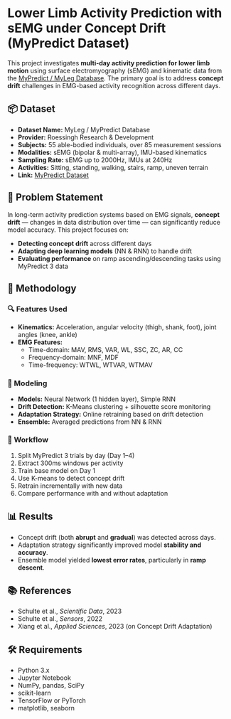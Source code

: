 # Lower Limb Activity Prediction with sEMG under Concept Drift (MyPredict Dataset)

This project investigates **multi-day activity prediction for lower limb motion** using surface electromyography (sEMG) and kinematic data from the [MyPredict / MyLeg Database](https://data.4tu.nl/datasets/01d30db7-95a8-4c39-afb9-4eb1a2f27539). The primary goal is to address **concept drift** challenges in EMG-based activity recognition across different days.

## 📦 Dataset

- **Dataset Name:** MyLeg / MyPredict Database
- **Provider:** Roessingh Research & Development
- **Subjects:** 55 able-bodied individuals, over 85 measurement sessions
- **Modalities:** sEMG (bipolar & multi-array), IMU-based kinematics
- **Sampling Rate:** sEMG up to 2000Hz, IMUs at 240Hz
- **Activities:** Sitting, standing, walking, stairs, ramp, uneven terrain
- **Link:** [MyPredict Dataset](https://data.4tu.nl/datasets/01d30db7-95a8-4c39-afb9-4eb1a2f27539)

## 🎯 Problem Statement

In long-term activity prediction systems based on EMG signals, **concept drift** — changes in data distribution over time — can significantly reduce model accuracy. This project focuses on:

- **Detecting concept drift** across different days
- **Adapting deep learning models** (NN & RNN) to handle drift
- **Evaluating performance** on ramp ascending/descending tasks using MyPredict 3 data

## 🧠 Methodology

### 🔍 Features Used

- **Kinematics:** Acceleration, angular velocity (thigh, shank, foot), joint angles (knee, ankle)
- **EMG Features:**  
  - Time-domain: MAV, RMS, VAR, WL, SSC, ZC, AR, CC  
  - Frequency-domain: MNF, MDF  
  - Time-frequency: WTWL, WTVAR, WTMAV

### 🔧 Modeling

- **Models:** Neural Network (1 hidden layer), Simple RNN
- **Drift Detection:** K-Means clustering + silhouette score monitoring
- **Adaptation Strategy:** Online retraining based on drift detection
- **Ensemble:** Averaged predictions from NN & RNN

### 🔁 Workflow

1. Split MyPredict 3 trials by day (Day 1–4)
2. Extract 300ms windows per activity
3. Train base model on Day 1
4. Use K-means to detect concept drift
5. Retrain incrementally with new data
6. Compare performance with and without adaptation

## 📊 Results

- Concept drift (both **abrupt** and **gradual**) was detected across days.
- Adaptation strategy significantly improved model **stability and accuracy**.
- Ensemble model yielded **lowest error rates**, particularly in **ramp descent**.

## 📚 References

- Schulte et al., *Scientific Data*, 2023  
- Schulte et al., *Sensors*, 2022  
- Xiang et al., *Applied Sciences*, 2023 (on Concept Drift Adaptation)

## 🛠 Requirements

- Python 3.x
- Jupyter Notebook
- NumPy, pandas, SciPy
- scikit-learn
- TensorFlow or PyTorch
- matplotlib, seaborn
